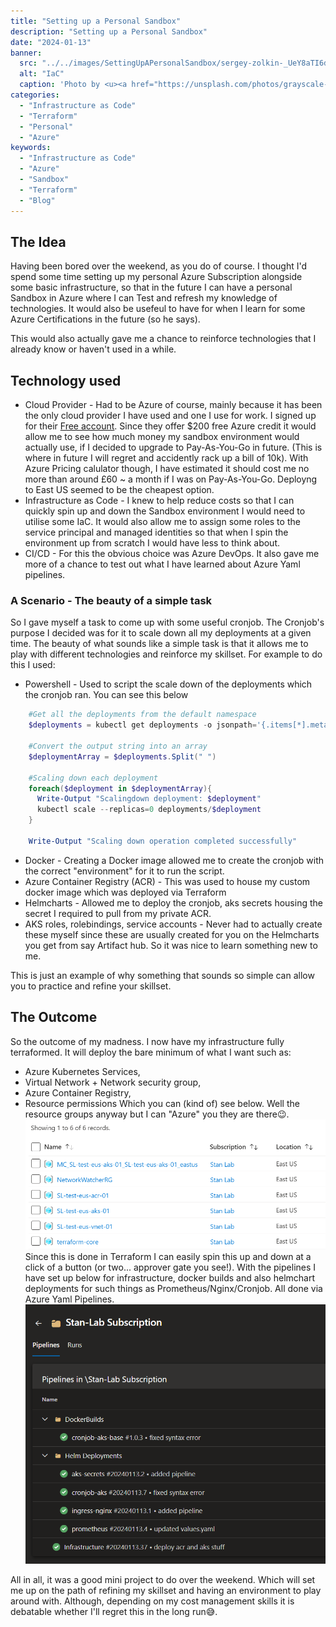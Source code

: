 ```yaml
---
title: "Setting up a Personal Sandbox"
description: "Setting up a Personal Sandbox"
date: "2024-01-13"
banner:
  src: "../../images/SettingUpAPersonalSandbox/sergey-zolkin-_UeY8aTI6d0-unsplash.jpg"
  alt: "IaC"
  caption: 'Photo by <u><a href="https://unsplash.com/photos/grayscale-photo-of-person-using-macbook-_UeY8aTI6d0">Sergey Zolkin</a></u>'
categories:
  - "Infrastructure as Code"
  - "Terraform"
  - "Personal"
  - "Azure"
keywords:
  - "Infrastructure as Code"
  - "Azure"
  - "Sandbox"
  - "Terraform"
  - "Blog"
---
```


## The Idea
Having been bored over the weekend, as you do of course. I thought I'd spend some time setting up my personal Azure Subscription alongside some basic infrastructure, so that in the future I can have a personal Sandbox in Azure where I can Test and refresh my knowledge of technologies. It would also be usefeul to have for when I learn for some Azure Certifications in the future (so he says).

This would also actually gave me a chance to reinforce technologies that I already know or haven't used in a while. 

## Technology used
- Cloud Provider - Had to be Azure of course, mainly because it has been the only cloud provider I have used and one I use for work. I signed up for their [Free account](https://azure.microsoft.com/en-gb/free/). Since they offer $200 free Azure credit it would allow me to see how much money my sandbox environment would actually use, if I decided to upgrade to Pay-As-You-Go in future. (This is where in future I will regret and accidently rack up a bill of 10k). With Azure Pricing calulator though, I have estimated it should cost me no more than around £60 ~ a month if I was on Pay-As-You-Go. Deployng to East US seemed to be the cheapest option.
- Infrastructure as Code - I knew to help reduce costs so that I can quickly spin up and down the Sandbox environment I would need to utilise some IaC. It would also allow me to assign some roles to the service principal and managed identities so that when I spin the environment up from scratch I would have less to think about. 
- CI/CD - For this the obvious choice was Azure DevOps. It also gave me more of a chance to test out what I have learned about Azure Yaml pipelines. 

### A Scenario - The beauty of a simple task
So I gave myself a task to come up with some useful cronjob. The Cronjob's purpose I decided was for it to scale down all my deployments at a given time. The beauty of what sounds like a simple task is that it allows me to play with different technologies and reinforce my skillset. For example to do this I used: 
- Powershell - Used to script the scale down of the deployments which the cronjob ran. You can see this below
```powershell
    #Get all the deployments from the default namespace
    $deployments = kubectl get deployments -o jsonpath='{.items[*].metadata.name}'
    
    #Convert the output string into an array
    $deploymentArray = $deployments.Split(" ")

    #Scaling down each deployment
    foreach($deployment in $deploymentArray){
      Write-Output "Scalingdown deployment: $deployment"
      kubectl scale --replicas=0 deployments/$deployment
    }

    Write-Output "Scaling down operation completed successfully"
```
- Docker - Creating a Docker image allowed me to create the cronjob with the correct "environment" for it to run the script. 
- Azure Container Registry (ACR) - This was used to house my custom docker image which was deployed via Terraform
- Helmcharts - Allowed me to deploy the cronjob, aks secrets housing the secret I required to pull from my private ACR.
- AKS roles, rolebindings, service accounts - Never had to actually create these myself since these are usually created for you on the Helmcharts you get from say Artifact hub. So it was nice to learn something new to me.

This is just an example of why something that sounds so simple can allow you to practice and refine your skillset. 

## The Outcome
So the outcome of my madness. I now have my infrastructure fully terraformed. It will deploy the bare minimum of what I want such as:
- Azure Kubernetes Services,
- Virtual Network + Network security group, 
- Azure Container Registry,
- Resource permissions
Which you can (kind of) see below. Well the resource groups anyway but I can "Azure" you they are there😉.
![Stan's Lab](../../images/SettingUpAPersonalSandbox/Azure.png "Resources deployed")
Since this is done in Terraform I can easily spin this up and down at a click of a button (or two... approver gate you see!). With the pipelines I have set up below for infrastructure, docker builds and also helmchart deployments for such things as Prometheus/Nginx/Cronjob. All done via Azure Yaml Pipelines.
![Azure DevOps Pipelines](../../images/SettingUpAPersonalSandbox/Pipelines.png "Azure DevOps Pipelines")

All in all, it was a good mini project to do over the weekend. Which will set me up on the path of refining my skillset and having an environment to play around with. Although, depending on my cost management skills it is debatable whether I'll regret this in the long run😅. 